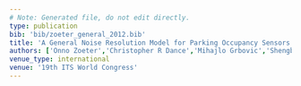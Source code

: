 ```yaml
---
# Note: Generated file, do not edit directly.
type: publication
bib: 'bib/zoeter_general_2012.bib'
title: 'A General Noise Resolution Model for Parking Occupancy Sensors'
authors: ['Onno Zoeter','Christopher R Dance','Mihajlo Grbovic','Shengbo Guo','Guillaume Bouchard']
venue_type: international
venue: '19th ITS World Congress'
---
```

